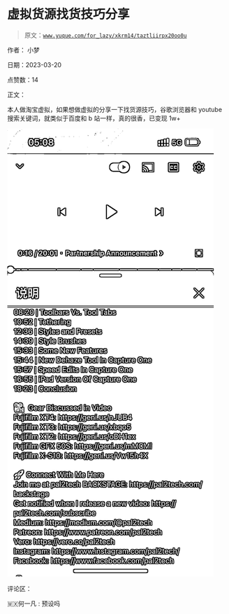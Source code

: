 # 虚拟货源找货技巧分享

> 原文：[`www.yuque.com/for_lazy/xkrm14/taztliirpx20oo0u`](https://www.yuque.com/for_lazy/xkrm14/taztliirpx20oo0u)

作者： 小梦

日期：2023-03-20

点赞数：14

正文：

本人做淘宝虚拟，如果想做虚拟的分享一下找货源技巧，谷歌浏览器和 youtube 搜索关键词，就类似于百度和 b 站一样，真的很香，已变现 1w+

![](img/5f9825a5f4be93c0d5251fc29b353c63.png)  

评论区：

🇲🇽何一凡 : 预设吗

